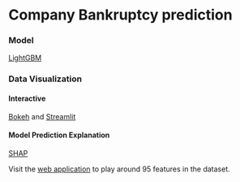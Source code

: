 # Company Bankruptcy prediction

### Model
[LightGBM](https://lightgbm.readthedocs.io/en/latest/)

### Data Visualization
#### Interactive
[Bokeh](https://docs.bokeh.org/en/latest/docs/first_steps.html) and [Streamlit](https://docs.streamlit.io/en/stable/)
#### Model Prediction Explanation
[SHAP](https://shap.readthedocs.io/en/latest/)

Visit the [web application](https://bankruptcy-visualization.herokuapp.com/) to play around 95 features in the dataset.
